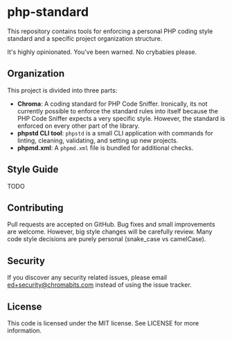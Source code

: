 # php-standard

This repository contains tools for enforcing a personal PHP coding style
standard and a specific project organization structure.

It's highly opinionated. You've been warned. No crybabies please.

## Organization

This project is divided into three parts:
- **Chroma**: A coding standard for PHP Code Sniffer. Ironically, its not currently possible to enforce the standard rules into itself because the PHP Code Sniffer expects a very specific style. However, the standard is enforced on every other part of the library.
- **phpstd CLI tool**: `phpstd` is a small CLI application with commands for linting, cleaning, validating, and setting up new projects.
- **phpmd.xml**: A `phpmd.xml` file is bundled for additional checks.

## Style Guide

TODO

## Contributing

Pull requests are accepted on GitHub. Bug fixes and small improvements are welcome. However, big style changes will be carefully review. Many code style decisions are purely personal (snake_case vs camelCase).

## Security

If you discover any security related issues, please email ed+security@chromabits.com instead of using the issue tracker.

## License

This code is licensed under the MIT license. See LICENSE for more information.
